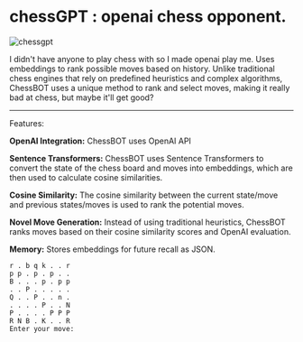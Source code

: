 # chessGPT : openai chess opponent.

![chessgpt](https://github.com/EveryOneIsGross/chess/assets/23621140/1280658e-4af1-41bf-93ba-c5d6f6106b98)

I didn't have anyone to play chess with so I made openai play me. Uses embeddings to rank possible moves based on history. Unlike traditional chess engines that rely on predefined heuristics and complex algorithms, ChessBOT uses a unique method to rank and select moves, making it really bad at chess, but maybe it'll get good?

---

Features:

**OpenAI Integration:**
ChessBOT uses OpenAI API

**Sentence Transformers:**
ChessBOT uses Sentence Transformers to convert the state of the chess board and moves into embeddings, which are then used to calculate cosine similarities.

**Cosine Similarity:**
The cosine similarity between the current state/move and previous states/moves is used to rank the potential moves.

**Novel Move Generation:**
Instead of using traditional heuristics, ChessBOT ranks moves based on their cosine similarity scores and OpenAI evaluation.

**Memory:**
Stores embeddings for future recall as JSON.

```
r . b q k . . r
p p . p . p . .
B . . . p . p p
. . P . . . . .
Q . . P . . n .
. . . . P . . N
P . . . . P P P
R N B . K . . R
Enter your move:

```
